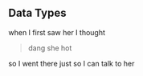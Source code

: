 ## Data Types ##

when I first saw her I thought

> dang she hot

so I went there just so I can talk to her

